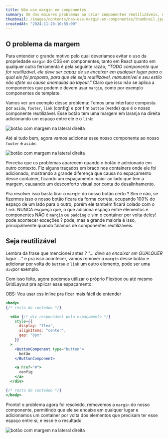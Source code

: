 ```yaml
---
title: Não use margin em componentes
summary: Um dos maiores problemas ao criar componentes reutilizáveis, é cria-lo pensando apenas num único contexto de uso.
thumbnail: /images/contents/nao-use-margin-em-componentes/thumbnail.jpg
createdAt: "2024-11-28:10:55:00"
---
```


## O problema da margem

Para entender o grande motivo pelo qual deveriamos evitar o uso da propriedade `margin` do CSS em componentes, tanto em React quanto em qualquer outra ferramenta é pela seguinte razão; *"TODO componente que for reutilizável, ele deve ser capaz de se encaixar em qualquer lugar para o qual ele foi proposto, para que ele seja reutilizável, manutenível e seu estilo não afete ou cause anomalias ao layout."* Claro que isso não se aplica a componentes que podem e devem usar `margin`, como por exemplo componentes de template.

Vamos ver um exemplo desse problema: Temos uma interface composta por `aside`, `footer`, `link` (config) e por fim `button` (verde) que é o nosso componente reutilizável. Esse botão tem uma margem em laranja na direita adicionando um espaço entre ele e o `link`:

![botão com margem na lateral direita](/images/contents/nao-use-margin-em-componentes/example-01.png)

Até ai tudo bem, agora vamos adicionar esse nosso componente ao nosso `footer` e `aside`:

![botão com margem na lateral direita](/images/contents/nao-use-margin-em-componentes/example-02.png)

Perceba que os problemas aparecem quando o botão é adicionado em outro contexto. Fiz alguns traçados em braco nos containers onde ele foi adicionado, mostrando a grande diferença que causa no espaçamento desse container, ficando um espaçamento maior ao lado que tem a margem, causando um desconforto visual por conta do desalinhamento.

Pra resolver isso basta tirar o `margin` do nosso botão certo ? Sim e não, se fizermos isso o nosso botão ficara da forma correta, ocupando 100% do espaço de um lado para o outro, porém ele também ficará colado com o `link`. NUNCA esqueça que, o que adiciona espaço entre elementos e componentes NÃO é `margin` ou `padding` e sim o container por volta deles! pode acontecer exceções ? pode, mas a grande maioria é isso, principalmente quando falamos de componentes reutilizáveis.

## Seja reutilizável

Lembra da frase que mencionei antes ? *"... deve se encaixar em QUALQUER lugar ..."* e pra isso acontecer, vamos remover a `margin` desse botão e adicionar por volta do `button` e `link` um outro elemento, pode ser uma `div`por exemplo.

Com isso feito, agora podemos utilizar o próprio Flexbox ou até mesmo GridLayout pra aplicar esse espaçamento:

OBS: Vou usar css inline pra ficar mais fácil de entender
```jsx
<body>
{/* resto do conteúdo */}

  <div {/* div responsável pelo espaçamento */}
    style={{
      display: "flex",
      alignItems: "center",
      gap: "8px"
    }}
  >
    <ButtonComponent type="button">
      botão
    </ButtonComponent>

    <a href="#">
      config
    </a>
  </div>

{/* resto do conteúdo */}
</body>
```

Pronto! o problema agora foi resolvido, removemos a `margin` do nosso componente, permitindo que ele se encaixe em qualquer lugar e adicionamos um container por volta dos elementos que precisam ter esse espaço entre sí, e esse é o resultado:

![botão com margem na lateral direita](/images/contents/nao-use-margin-em-componentes/example-03.png)

